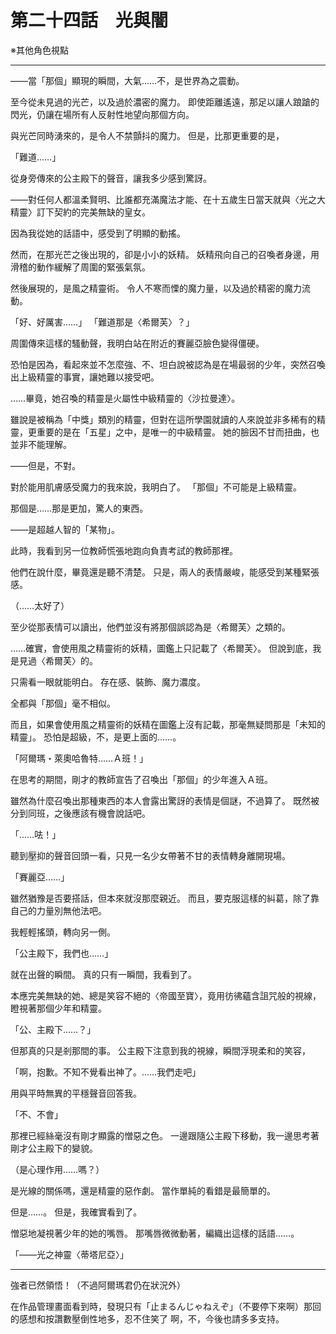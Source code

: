 # 第二十四話　光與闇

※其他角色視點

---

――當「那個」顯現的瞬間，大氣……不，是世界為之震動。

至今從未見過的光芒，以及過於濃密的魔力。
即使距離遙遠，那足以讓人踉蹌的閃光，仍讓在場所有人反射性地望向那個方向。

與光芒同時湧來的，是令人不禁顫抖的魔力。
但是，比那更重要的是，

「難道……」

從身旁傳來的公主殿下的聲音，讓我多少感到驚訝。

――對任何人都溫柔賢明、比誰都充滿魔法才能、在十五歲生日當天就與〈光之大精靈〉訂下契約的完美無缺的皇女。

因為我從她的話語中，感受到了明顯的動搖。

然而，在那光芒之後出現的，卻是小小的妖精。
妖精飛向自己的召喚者身邊，用滑稽的動作緩解了周圍的緊張氣氛。

然後展現的，是風之精靈術。
令人不寒而慄的魔力量，以及過於精密的魔力流動。

「好、好厲害……」
「難道那是〈希爾芙〉？」

周圍傳來這樣的騷動聲，我明白站在附近的賽麗亞臉色變得僵硬。

恐怕是因為，看起來並不怎麼強、不、坦白說被認為是在場最弱的少年，突然召喚出上級精靈的事實，讓她難以接受吧。

……畢竟，她召喚的精靈是火屬性中級精靈的〈沙拉曼達〉。

雖說是被稱為「中獎」類別的精靈，但對在這所學園就讀的人來說並非多稀有的精靈，更重要的是在「五星」之中，是唯一的中級精靈。
她的臉因不甘而扭曲，也並非不能理解。

――但是，不對。

對於能用肌膚感受魔力的我來說，我明白了。
「那個」不可能是上級精靈。

那個是……那是更加，驚人的東西。

――是超越人智的「某物」。

此時，我看到另一位教師慌張地跑向負責考試的教師那裡。

他們在說什麼，畢竟還是聽不清楚。
只是，兩人的表情嚴峻，能感受到某種緊張感。

（……太好了）

至少從那表情可以讀出，他們並沒有將那個誤認為是〈希爾芙〉之類的。

……確實，會使用風之精靈術的妖精，圖鑑上只記載了〈希爾芙〉。
但說到底，我是見過〈希爾芙〉的。

只需看一眼就能明白。
存在感、裝飾、魔力濃度。

全都與「那個」毫不相似。

而且，如果會使用風之精靈術的妖精在圖鑑上沒有記載，那毫無疑問那是「未知的精靈」。
恐怕是超級，不，是更上面的……。

「阿爾瑪・萊奧哈魯特……Ａ班！」

在思考的期間，剛才的教師宣告了召喚出「那個」的少年進入Ａ班。

雖然為什麼召喚出那種東西的本人會露出驚訝的表情是個謎，不過算了。
既然被分到同班，之後應該有機會說話吧。

「……呿！」

聽到壓抑的聲音回頭一看，只見一名少女帶著不甘的表情轉身離開現場。

「賽麗亞……」

雖然猶豫是否要搭話，但本來就沒那麼親近。
而且，要克服這樣的糾葛，除了靠自己的力量別無他法吧。

我輕輕搖頭，轉向另一側。

「公主殿下，我們也……」

就在出聲的瞬間。
真的只有一瞬間，我看到了。

本應完美無缺的她、總是笑容不絕的〈帝國至寶〉，竟用彷彿蘊含詛咒般的視線，瞪視著那個少年和精靈。

「公、主殿下……？」

但那真的只是剎那間的事。
公主殿下注意到我的視線，瞬間浮現柔和的笑容，

「啊，抱歉。不知不覺看出神了。……我們走吧」

用與平時無異的平穩聲音回答我。

「不、不會」

那裡已經絲毫沒有剛才顯露的憎惡之色。
一邊跟隨公主殿下移動，我一邊思考著剛才公主殿下的變貌。

（是心理作用……嗎？）

是光線的關係嗎，還是精靈的惡作劇。
當作單純的看錯是最簡單的。

但是……。
但是，我確實看到了。

憎惡地凝視著少年的她的嘴唇。
那嘴唇微微動著，編織出這樣的話語……。

「――光之神靈〈蒂塔尼亞〉」

---

強者已然領悟！（不過阿爾瑪君仍在狀況外）

在作品管理畫面看到時，發現只有「止まるんじゃねえぞ」（不要停下來啊）那回的感想和按讚數壓倒性地多，忍不住笑了
啊，不，今後也請多多支持。